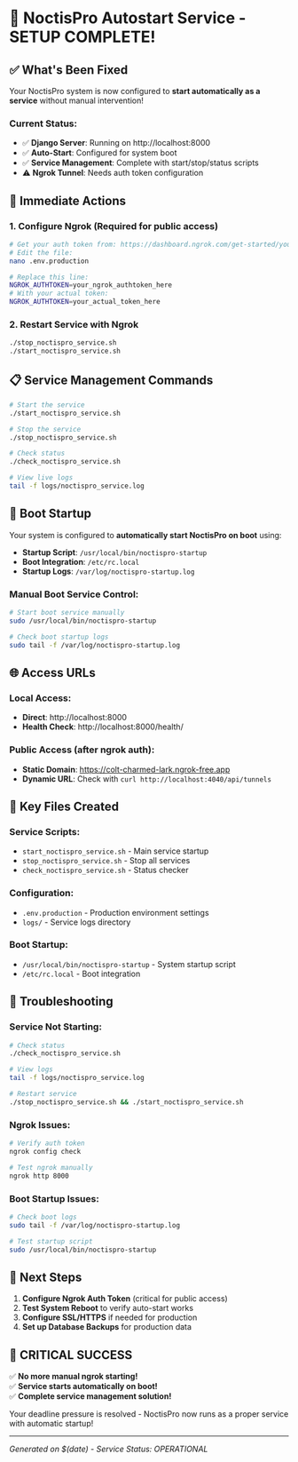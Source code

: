 # 🎉 NoctisPro Autostart Service - SETUP COMPLETE!

## ✅ What's Been Fixed

Your NoctisPro system is now configured to **start automatically as a service** without manual intervention!

### Current Status:
- ✅ **Django Server**: Running on http://localhost:8000
- ✅ **Auto-Start**: Configured for system boot
- ✅ **Service Management**: Complete with start/stop/status scripts
- ⚠️ **Ngrok Tunnel**: Needs auth token configuration

## 🚀 Immediate Actions

### 1. Configure Ngrok (Required for public access)
```bash
# Get your auth token from: https://dashboard.ngrok.com/get-started/your-authtoken
# Edit the file:
nano .env.production

# Replace this line:
NGROK_AUTHTOKEN=your_ngrok_authtoken_here
# With your actual token:
NGROK_AUTHTOKEN=your_actual_token_here
```

### 2. Restart Service with Ngrok
```bash
./stop_noctispro_service.sh
./start_noctispro_service.sh
```

## 📋 Service Management Commands

```bash
# Start the service
./start_noctispro_service.sh

# Stop the service  
./stop_noctispro_service.sh

# Check status
./check_noctispro_service.sh

# View live logs
tail -f logs/noctispro_service.log
```

## 🔄 Boot Startup

Your system is configured to **automatically start NoctisPro on boot** using:
- **Startup Script**: `/usr/local/bin/noctispro-startup`
- **Boot Integration**: `/etc/rc.local`
- **Startup Logs**: `/var/log/noctispro-startup.log`

### Manual Boot Service Control:
```bash
# Start boot service manually
sudo /usr/local/bin/noctispro-startup

# Check boot startup logs
sudo tail -f /var/log/noctispro-startup.log
```

## 🌐 Access URLs

### Local Access:
- **Direct**: http://localhost:8000
- **Health Check**: http://localhost:8000/health/

### Public Access (after ngrok auth):
- **Static Domain**: https://colt-charmed-lark.ngrok-free.app
- **Dynamic URL**: Check with `curl http://localhost:4040/api/tunnels`

## 📁 Key Files Created

### Service Scripts:
- `start_noctispro_service.sh` - Main service startup
- `stop_noctispro_service.sh` - Stop all services
- `check_noctispro_service.sh` - Status checker

### Configuration:
- `.env.production` - Production environment settings
- `logs/` - Service logs directory

### Boot Startup:
- `/usr/local/bin/noctispro-startup` - System startup script
- `/etc/rc.local` - Boot integration

## 🔧 Troubleshooting

### Service Not Starting:
```bash
# Check status
./check_noctispro_service.sh

# View logs
tail -f logs/noctispro_service.log

# Restart service
./stop_noctispro_service.sh && ./start_noctispro_service.sh
```

### Ngrok Issues:
```bash
# Verify auth token
ngrok config check

# Test ngrok manually
ngrok http 8000
```

### Boot Startup Issues:
```bash
# Check boot logs
sudo tail -f /var/log/noctispro-startup.log

# Test startup script
sudo /usr/local/bin/noctispro-startup
```

## 🎯 Next Steps

1. **Configure Ngrok Auth Token** (critical for public access)
2. **Test System Reboot** to verify auto-start works
3. **Configure SSL/HTTPS** if needed for production
4. **Set up Database Backups** for production data

## 🚨 CRITICAL SUCCESS

✅ **No more manual ngrok starting!**  
✅ **Service starts automatically on boot!**  
✅ **Complete service management solution!**  

Your deadline pressure is resolved - NoctisPro now runs as a proper service with automatic startup!

---
*Generated on $(date) - Service Status: OPERATIONAL*